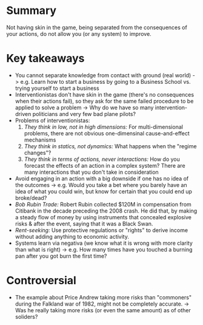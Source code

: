 # Summary
Not having skin in the game, being separated from the consequences of your actions, do not allow you (or any system) to improve.

# Key takeaways
- You cannot separate knowledge from contact with ground (real world) -> e.g. Learn how to start a business by going to a Business School vs. trying yourself to start a business
- Interventionistas don't have skin in the game (there's no consequences when their actions fail), so they ask for the same failed procedure to be applied to solve a problem -> Why do we have so many intervention-driven politicians and very few bad plane pilots?
- Problems of interventionistas:
  1. *They think in low, not in high dimensions:* For multi-dimensional problems, there are not obvious one-dimensinal cause-and-effect mechanisms
  2. *They think in statics, not dynamics:* What happens when the "regime changes"?
  3. *They think in terms of actions, never interactions:* How do you forecast the effects of an action in a complex system? There are many interactions that you don't take in consideration
- Avoid engaging in an action with a big downside if one has no idea of the outcomes -> e.g. Would you take a bet where you barely have an idea of what you could win, but know for certain that you could end up broke/dead? 
- *Bob Rubin Trade:* Robert Rubin collected $120M in compensation from Citibank in the decade preceding the 2008 crash. He did that, by making a steady flow of money by using instruments that concealed explosive risks & after the event, saying that it was a Black Swan.
- *Rent-seeking:* Use protective regulations or "rights" to derive income without adding anything to economic activity.
- Systems learn via negativa (we know what it is wrong with more clarity than what is right) -> e.g. How many times have you touched a burning pan after you got burn the first time?

# Controversial
- The example about Price Andrew taking more risks than "commoners" during the Falkland war of 1982, might not be completely accurate. -> Was he really taking more risks (or even the same amount) as of other soliders?
